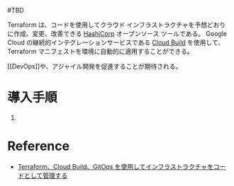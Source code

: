 #TBD 

Terraform は、コードを使用してクラウド インフラストラクチャを予想どおりに作成、変更、改善できる [HashiCorp](https://www.hashicorp.com/) オープンソース ツールである。
Google Cloud の継続的インテグレーションサービスである [Cloud Build](https://cloud.google.com/build) を使用して、Terraform マニフェストを環境に自動的に適用することができる。

[[DevOps]]や、アジャイル開発を促進することが期待される。

# 導入手順

1. 


# Reference

- [Terraform、Cloud Build、GitOps を使用してインフラストラクチャをコードとして管理する](https://cloud.google.com/architecture/managing-infrastructure-as-code)